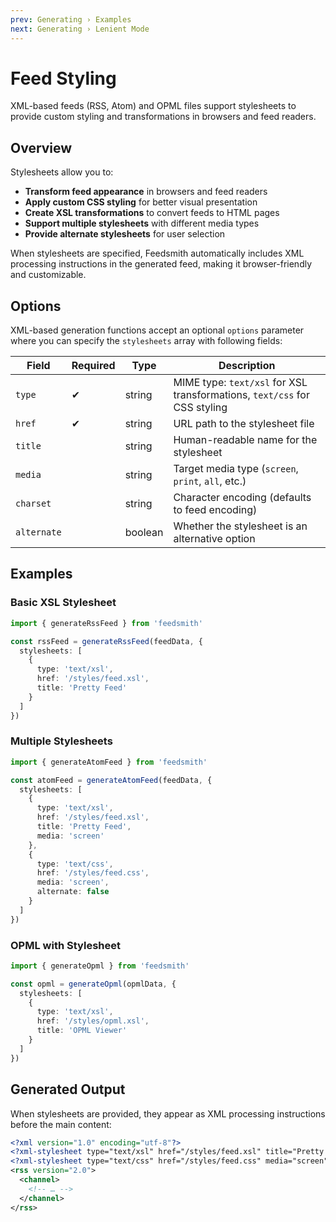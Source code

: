 ```yaml
---
prev: Generating › Examples
next: Generating › Lenient Mode
---
```


# Feed Styling

XML-based feeds (RSS, Atom) and OPML files support stylesheets to provide custom styling and transformations in browsers and feed readers.

## Overview

Stylesheets allow you to:

- **Transform feed appearance** in browsers and feed readers
- **Apply custom CSS styling** for better visual presentation
- **Create XSL transformations** to convert feeds to HTML pages
- **Support multiple stylesheets** with different media types
- **Provide alternate stylesheets** for user selection

When stylesheets are specified, Feedsmith automatically includes XML processing instructions in the generated feed, making it browser-friendly and customizable.

## Options

XML-based generation functions accept an optional `options` parameter where you can specify the `stylesheets` array with following fields:

| Field | Required | Type | Description |
|-------|----------|------|-------------|
| `type` | ✔︎ | string | MIME type: `text/xsl` for XSL transformations, `text/css` for CSS styling |
| `href` | ✔︎ | string | URL path to the stylesheet file |
| `title` |  | string | Human-readable name for the stylesheet |
| `media` |  | string | Target media type (`screen`, `print`, `all`, etc.) |
| `charset` |  | string | Character encoding (defaults to feed encoding) |
| `alternate` |  | boolean | Whether the stylesheet is an alternative option |

## Examples

### Basic XSL Stylesheet

```typescript
import { generateRssFeed } from 'feedsmith'

const rssFeed = generateRssFeed(feedData, {
  stylesheets: [
    {
      type: 'text/xsl',
      href: '/styles/feed.xsl',
      title: 'Pretty Feed'
    }
  ]
})
```

### Multiple Stylesheets

```typescript
import { generateAtomFeed } from 'feedsmith'

const atomFeed = generateAtomFeed(feedData, {
  stylesheets: [
    {
      type: 'text/xsl',
      href: '/styles/feed.xsl',
      title: 'Pretty Feed',
      media: 'screen'
    },
    {
      type: 'text/css',
      href: '/styles/feed.css',
      media: 'screen',
      alternate: false
    }
  ]
})
```

### OPML with Stylesheet

```typescript
import { generateOpml } from 'feedsmith'

const opml = generateOpml(opmlData, {
  stylesheets: [
    {
      type: 'text/xsl',
      href: '/styles/opml.xsl',
      title: 'OPML Viewer'
    }
  ]
})
```

## Generated Output

When stylesheets are provided, they appear as XML processing instructions before the main content:

```xml
<?xml version="1.0" encoding="utf-8"?>
<?xml-stylesheet type="text/xsl" href="/styles/feed.xsl" title="Pretty Feed" media="screen"?>
<?xml-stylesheet type="text/css" href="/styles/feed.css" media="screen" alternate="no"?>
<rss version="2.0">
  <channel>
    <!-- … -->
  </channel>
</rss>
```
